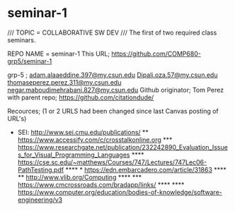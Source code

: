 # seminar-1
///  TOPIC = COLLABORATIVE SW DEV ///
The first of two required class seminars.

REPO NAME = seminar-1
This URL; https://github.com/COMP680-grp5/seminar-1

grp-5 ;
adam.alaaeddine.397@my.csun.edu
Dipali.oza.57@my.csun.edu
thomaseperez.perez.311@my.csun.edu
negar.maboudimehrabani.827@my.csun.edu
Github originator; Tom Perez with parent repo; https://github.com/citationdude/

Recources;       (1 or 2 URLS had been changed since last Canvas posting of URL's)
* SEI: http://www.sei.cmu.edu/publications/
** https://www.accessify.com/c/crosstalkonline.org
*** https://www.researchgate.net/publication/232242890_Evaluation_Issues_for_Visual_Programming_Languages
**** https://cse.sc.edu/~matthews/Courses/747/Lectures/747Lec06-PathTesting.pdf
**** *  https://edn.embarcadero.com/article/31863
**** ** http://www.vlib.org/Computing 
**** *** https://www.cmcrossroads.com/bradapp/links/ 
**** ****  https://www.computer.org/education/bodies-of-knowledge/software-engineering/v3


